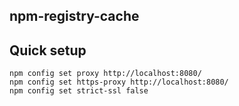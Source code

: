 
npm-registry-cache
----


## Quick setup

    npm config set proxy http://localhost:8080/
    npm config set https-proxy http://localhost:8080/
    npm config set strict-ssl false
